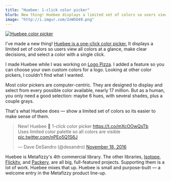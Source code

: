 ```yaml
---
title: "Huebee: 1-click color picker"
blurb: New thing! Huebee displays a limited set of colors so users view all colors at a glance and select a color with a single click.
image: "http://i.imgur.com/2oW5U49.png"
---
```


[![Huebee color picker](http://i.imgur.com/2oW5U49.png)](http://huebee.buzz)

I've made a new thing! [Huebee is a one-click color picker.](http://huebee.buzz) It displays a limited set of colors so users view all colors at a glance, make clear decisions, and select a color with a single click.

I made Huebee while I was working on [Logo Pizza](http://logo.pizza). I added a feature so you can choose your own custom colors for a logo. Looking at other color pickers, I couldn't find what I wanted.

Most color pickers are computer-centric. They are designed to display and select from every possible color available, nearly 17 million. But as a human, you only need a good selection: maybe 6 hues, with several shades, plus a couple grays.

That's what Huebee does — show a limited set of colors so its easier to make sense of them.

<blockquote class="twitter-tweet" data-lang="en"><p lang="en" dir="ltr">New! Huebee 🐝 1-click color picker <a href="https://t.co/mXcOOwQsTb">https://t.co/mXcOOwQsTb</a><br>Uses limited color palette so all colors are visible <a href="https://t.co/nPEo5Q1S6J">pic.twitter.com/nPEo5Q1S6J</a></p>&mdash; Dave DeSandro (@desandro) <a href="https://twitter.com/desandro/status/799618183284097024">November 18, 2016</a></blockquote>
<script async src="//platform.twitter.com/widgets.js" charset="utf-8"></script>

Huebee is Metafizzy's 4th commercial library. The other libraries, [Isotope](http://isotope.metafizzy.co), [Flickity](http://flickity.metafizzy.co), and [Packery](http://packery.metafizzy.co), are all big, full-featured projects. Supporting them is a lot of work. Huebee mixes that up. Huebee is small and purpose-built — a welcome entry in the Metafizzy product line-up.
